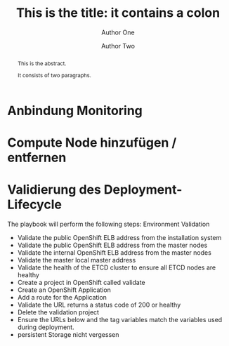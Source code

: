 ﻿---
title:  'This is the title: it contains a colon'
author:
- Author One
- Author Two
tags: [nothing, nothingness]
abstract: |
  This is the abstract.

  It consists of two paragraphs.
...

# Anbindung Monitoring

# Compute Node hinzufügen / entfernen

# Validierung des Deployment-Lifecycle
The playbook will perform the following steps:
Environment Validation
* Validate the public OpenShift ELB address from the installation system
* Validate the public OpenShift ELB address from the master nodes
* Validate the internal OpenShift ELB address from the master nodes
* Validate the master local master address
* Validate the health of the ETCD cluster to ensure all ETCD nodes are healthy
* Create a project in OpenShift called validate
* Create an OpenShift Application
* Add a route for the Application
* Validate the URL returns a status code of 200 or healthy
* Delete the validation project
* Ensure the URLs below and the tag variables match the variables used during deployment.
* persistent Storage nicht vergessen
